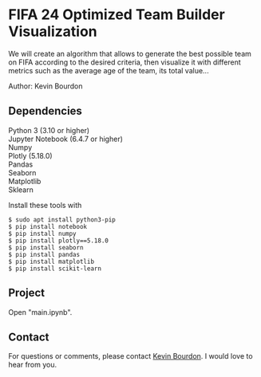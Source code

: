 # FIFA 24 Optimized Team Builder Visualization

We will create an algorithm that allows to generate the best possible team on FIFA according to the desired criteria, then visualize it with different metrics such as the average age of the team, its total value...

Author: Kevin Bourdon

## Dependencies

Python 3 (3.10 or higher) <br>
Jupyter Notebook (6.4.7 or higher)<br>
Numpy<br>
Plotly (5.18.0)<br>
Pandas<br>
Seaborn<br>
Matplotlib<br>
Sklearn<br>

Install these tools with

```shell
$ sudo apt install python3-pip
$ pip install notebook
$ pip install numpy
$ pip install plotly==5.18.0
$ pip install seaborn
$ pip install pandas
$ pip install matplotlib
$ pip install scikit-learn
```

## Project

Open "main.ipynb".

## Contact

For questions or comments, please contact [Kevin Bourdon](mailto:kevin.bourdon@kedgebs.com). I would love
to hear from you.